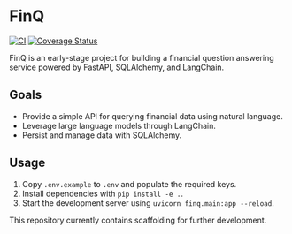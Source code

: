 # FinQ

[![CI](https://github.com/OWNER/FinQ/actions/workflows/ci.yml/badge.svg)](https://github.com/OWNER/FinQ/actions/workflows/ci.yml)
[![Coverage Status](https://img.shields.io/codecov/c/github/OWNER/FinQ.svg)](https://codecov.io/gh/OWNER/FinQ)

FinQ is an early-stage project for building a financial question answering service powered by FastAPI, SQLAlchemy, and LangChain.

## Goals
- Provide a simple API for querying financial data using natural language.
- Leverage large language models through LangChain.
- Persist and manage data with SQLAlchemy.

## Usage
1. Copy `.env.example` to `.env` and populate the required keys.
2. Install dependencies with `pip install -e .`.
3. Start the development server using `uvicorn finq.main:app --reload`.

This repository currently contains scaffolding for further development.

